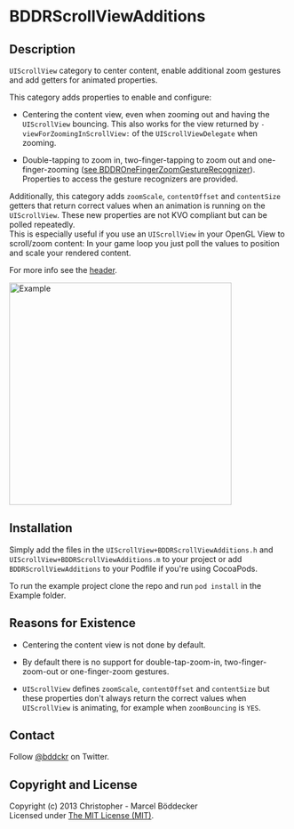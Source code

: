 # BDDRScrollViewAdditions

## Description

`UIScrollView` category to center content, enable additional zoom gestures and add getters for animated properties.

This category adds properties to enable and configure:

+ Centering the content view, even when zooming out and having the `UIScrollView` bouncing. This also works for the view returned by `-viewForZoomingInScrollView:` of the `UIScrollViewDelegate` when zooming.

+ Double-tapping to zoom in, two-finger-tapping to zoom out and one-finger-zooming ([see BDDROneFingerZoomGestureRecognizer](https://github.com/bddckr/BDDROneFingerZoomGestureRecognizer)). Properties to access the gesture recognizers are provided.

Additionally, this category adds `zoomScale`, `contentOffset` and `contentSize` getters that return correct values when an animation is running on the `UIScrollView`. These new properties are not KVO compliant but can be polled repeatedly.  
This is especially useful if you use an `UIScrollView` in your OpenGL View to scroll/zoom content: In your game loop you just poll the values to position and scale your rendered content.

For more info see the [header](https://github.com/bddckr/BDDRScrollViewAdditions/blob/master/BDDRScrollViewAdditions/UIScrollView+BDDRScrollViewAdditions.h).

<img src="https://github.com/bddckr/BDDRScrollViewAdditions/raw/master/Example.png" alt="Example" style="height: 400px;"/>

## Installation

Simply add the files in the `UIScrollView+BDDRScrollViewAdditions.h` and `UIScrollView+BDDRScrollViewAdditions.m` to your project or add `BDDRScrollViewAdditions` to your Podfile if you're using CocoaPods.

To run the example project clone the repo and run `pod install` in the Example folder.

## Reasons for Existence

+ Centering the content view is not done by default.

+ By default there is no support for double-tap-zoom-in, two-finger-zoom-out or one-finger-zoom gestures.

+ `UIScrollView` defines `zoomScale`, `contentOffset` and `contentSize` but these properties don't always return the correct values when `UIScrollView` is animating, for example when `zoomBouncing` is `YES`.

## Contact

Follow [@bddckr](https://twitter.com/bddckr) on Twitter.

## Copyright and License

Copyright (c) 2013 Christopher - Marcel Böddecker  
Licensed under [The MIT License (MIT)](http://choosealicense.com/licenses/mit).
